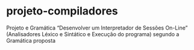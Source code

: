 # projeto-compiladores
Projeto e Gramática  “Desenvolver um Interpretador de Sessões On-Line” (Analisadores Léxico e Sintático e Execução do programa)  segundo a Gramática proposta
